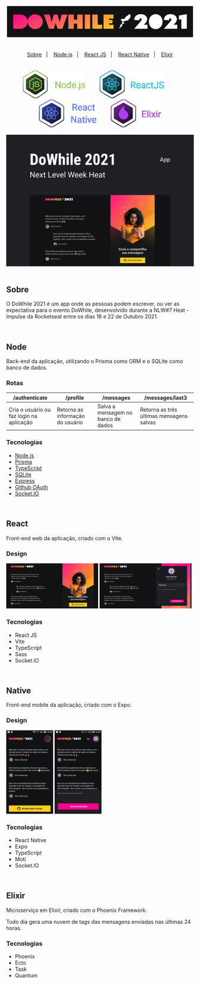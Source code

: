 <div align="center">
  <img src=".github/logo.png" alt="Logo DoWhile 2021" />
</div>

<br/>
<br/>

<div align="center">
  <a href="#sobre">Sobre</a>&nbsp;&nbsp;&nbsp;|&nbsp;&nbsp;&nbsp;
  <a href="#node">Node.js</a>&nbsp;&nbsp;&nbsp;|&nbsp;&nbsp;&nbsp;
  <a href="#react">React JS</a>&nbsp;&nbsp;&nbsp;|&nbsp;&nbsp;&nbsp;
  <a href="#native">React Native</a>&nbsp;&nbsp;&nbsp;|&nbsp;&nbsp;&nbsp;
  <a href="#elixir">Elixir</a>
</div>

<br/>
<br/>

<div align="center">
  <img src=".github/node.png" alt="Logo Node.js" height="75px" />
  &nbsp;&nbsp;&nbsp;&nbsp;&nbsp;&nbsp;&nbsp;&nbsp; 
  <img src=".github/react.png" alt="Logo React JS" height="75px" />
  &nbsp;&nbsp;&nbsp;&nbsp;&nbsp;&nbsp;&nbsp;&nbsp; 
  <img src=".github/native.png" alt="Logo React Native" height="75px" />
  &nbsp;&nbsp;&nbsp;&nbsp;&nbsp;&nbsp;&nbsp;&nbsp; 
  <img src=".github/elixir.png" alt="Logo Elixir" height="75px" />
</div>

<br/>

<div align="center">
  <img src=".github/capa.png" alt="Capa DoWhile 2021"/>
</div>

<br/>

## Sobre
O DoWhile 2021 é um app onde as pessoas podem escrever, ou ver as expectativa para o evento DoWhile, desenvolvido durante a NLW#7 Heat - Impulse da Rocketseat entre os dias 18 e 22 de Outubro 2021. 

<br/>

## Node
Back-end da aplicação, utilizando o Prisma como ORM e o SQLite como banco de dados.

### Rotas
/authenticate                            | /profile                         | /messages                          | /messages/last3
---------------------------------------- | -------------------------------- | ---------------------------------- | ----------------------------------------
Cria o usuário ou faz login na aplicação | Retorna as informação do usuário | Salva a mensagem no banco de dados | Retorna as três últimas mensagens salvas
                           

### Tecnologias
* [Node.js](https://nodejs.org/en/)
* [Prisma](https://www.prisma.io)
* [TypeScript](https://www.typescriptlang.org)
* [SQLite](https://www.sqlite.org)
* [Express](https://expressjs.com)
* [Github OAuth](https://docs.github.com/en/developers/apps/building-oauth-apps/authorizing-oauth-apps)
* [Socket.IO](https://socket.io)

<br/>

## React
Front-end web da aplicação, criado com o Vite.

### Design
<div>
  <img src=".github/react_home.png" alt="React Home" width="49%" />
  <img src=".github/react_homeLogin.png" alt="React Home Login" width="49%" />
</div>
  
### Tecnologias
* React JS
* Vite
* TypeScript
* Sass
* Socket.IO

<br/>

## Native
Front-end mobile da aplicação, criado com o Expo.

### Design
<div>
  <img src=".github/native_home.png" alt="React Home" width="25%" />
  <img src=".github/native_homeLogin.png" alt="React Home Login" width="25%" />
</div>
  
### Tecnologias
* React Native
* Expo
* TypeScript
* Moti
* Socket.IO

<br/>

## Elixir
Microserviço em Elixir, criado com o Phoenix Framework.

Todo dia gera uma nuvem de tags das mensagens enviadas nas últimas 24 horas.

### Tecnologias
* Phoenix
* Ecto
* Task
* Quantum
